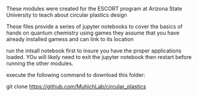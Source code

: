 These modules were created for the ESCORT program at Arizona State University to teach about circular plastics design

These files provide a series of jupyter notebooks to cover the basics of hands on quantum chemistry using games
they assume that you have already installed gamess and can link to its location

run the intsall notebook first to insure you have the proper applications loaded. YOu will likely need to exit the jupyter notebook then restart before running the other modules. 

execute the following command to download this folder:




git clone https://github.com/MuhichLab/circular_plastics
